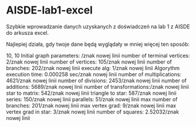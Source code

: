 # AISDE-lab1-excel
Szybkie wprowadzanie danych uzyskanych z doświadczeń na lab 1 z AISDE do arkusza excel.

Najlepiej działa, gdy twoje dane będą wyglądały w mniej więcej ten sposób:

10, 10
Initial graph parameters: /znak nowej linii
number of terminal vertices: 2/znak nowej linii
number of vertices:          105/znak nowej linii
number of branches:          202/znak nowej linii
execute alg: 1/znak nowej linii
Algorythm execution time: 0.000258 sec/znak nowej linii
number of multiplications: 4621/znak nowej linii
number of divisions:       2453/znak nowej linii
number of additions:       5689/znak nowej linii
number of transformations:/znak nowej linii
star to matrix:   542/znak nowej linii
triangle to star: 587/znak nowej linii
series:           150/znak nowej linii
parallels:        51/znak nowej linii
max number of branches: 201/znak nowej linii
max vertex grad: 9/znak nowej linii
max vertex grad in star: 3/znak nowej linii
number of squares: 2.52032/znak nowej linii
